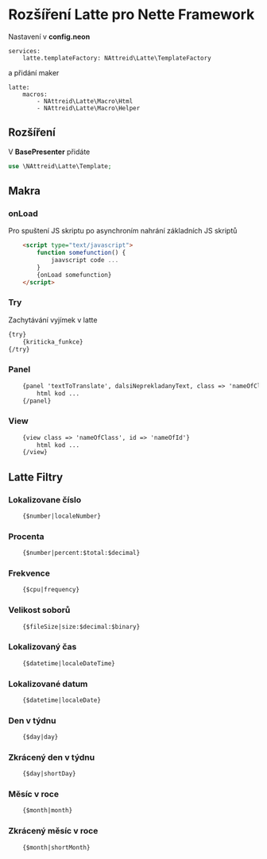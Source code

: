 # Rozšíření Latte pro Nette Framework
Nastavení v **config.neon**
```neon
services:
    latte.templateFactory: NAttreid\Latte\TemplateFactory
```
a přidání maker
```neon
latte:
    macros:
        - NAttreid\Latte\Macro\Html
        - NAttreid\Latte\Macro\Helper
```

## Rozšíření
V **BasePresenter** přidáte
```php
use \NAttreid\Latte\Template;
```

## Makra
### onLoad
Pro spuštení JS skriptu po asynchroním nahrání základních JS skriptů
```html
    <script type="text/javascript">
        function somefunction() {
            jaavscript code ...
        }
        {onLoad somefunction}
    </script>    
```

### Try
Zachytávání vyjímek v latte
```html
{try}
    {kriticka_funkce}
{/try}
```

### Panel
```html
    {panel 'textToTranslate', dalsiNeprekladanyText, class => 'nameOfClass', id => 'nameOfId'}
        html kod ...
    {/panel}
```

### View
```html
    {view class => 'nameOfClass', id => 'nameOfId'}
        html kod ...
    {/view}
```

## Latte Filtry
### Lokalizovane číslo
```html
    {$number|localeNumber}
```

### Procenta
```html
    {$number|percent:$total:$decimal}
```

### Frekvence
```html
    {$cpu|frequency}
```

### Velikost soborů
```html
    {$fileSize|size:$decimal:$binary}
```

### Lokalizovaný čas
```html
    {$datetime|localeDateTime}
```

### Lokalizované datum
```html
    {$datetime|localeDate}
```

### Den v týdnu
```html
    {$day|day}
```

### Zkrácený den v týdnu
```html
    {$day|shortDay}
```

### Měsíc v roce
```html
    {$month|month}
```

### Zkrácený měsíc v roce
```html
    {$month|shortMonth}
```
